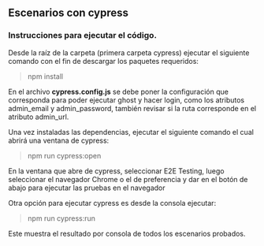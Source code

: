 ## Escenarios con cypress

### Instrucciones para ejecutar el código.

Desde la raíz de la carpeta (primera carpeta cypress) ejecutar el siguiente comando con el fin de descargar los paquetes requeridos:
> npm install

En el archivo **cypress.config.js** se debe poner la configuración que corresponda para poder ejecutar ghost y hacer login, como los atributos admin_email y admin_password, también revisar si la ruta corresponde en el atributo admin_url.

Una vez instaladas las dependencias, ejecutar el siguiente comando el cual abrirá una ventana de cypress:
> npm run cypress:open

En la ventana que abre de cypress, seleccionar E2E Testing, luego seleccionar el navegador Chrome o el de preferencia y dar en el botón de abajo para ejecutar las pruebas en el navegador 

Otra opción para ejecutar cypress es desde la consola ejecutar:
> npm run cypress:run 

Este muestra el resultado por consola de todos los escenarios probados.
